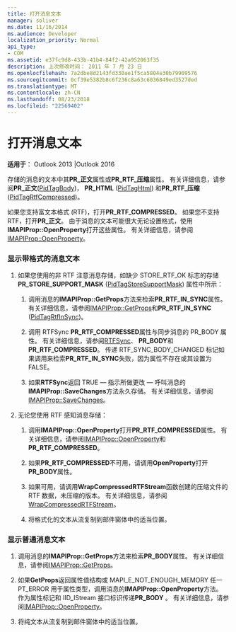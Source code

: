 ```yaml
---
title: 打开消息文本
manager: soliver
ms.date: 11/16/2014
ms.audience: Developer
localization_priority: Normal
api_type:
- COM
ms.assetid: e37fc9d8-433b-41b4-84f2-42a952063f35
description: 上次修改时间： 2011 年 7 月 23 日
ms.openlocfilehash: 7a2dbe8d2143fd330ae1f5ca5804e30b79909576
ms.sourcegitcommit: 0cf39e5382b8c6f236c8a63c6036849ed3527ded
ms.translationtype: MT
ms.contentlocale: zh-CN
ms.lasthandoff: 08/23/2018
ms.locfileid: "22569402"
---
```

# <a name="opening-message-text"></a>打开消息文本

**适用于**： Outlook 2013 |Outlook 2016 
  
存储的消息的文本中其**PR\_正文**属性或**PR\_RTF\_压缩**属性。 有关详细信息，请参阅**PR\_正文**([PidTagBody](pidtagbody-canonical-property.md))， **PR\_HTML** ([PidTagHtml](pidtaghtml-canonical-property.md)) 和**PR\_RTF\_压缩**([PidTagRtfCompressed](pidtagrtfcompressed-canonical-property.md))。 

如果您支持富文本格式 (RTF)，打开**PR\_RTF_COMPRESSED**。 如果您不支持 RTF，打开**PR\_正文**。 由于消息的文本可能很大无论设置格式，使用**IMAPIProp::OpenProperty**打开这些属性。 有关详细信息，请参阅[IMAPIProp::OpenProperty](imapiprop-openproperty.md)。
  
### <a name="to-display-formatted-message-text"></a>显示带格式的消息文本
  
1. 如果您使用的非 RTF 注意消息存储，如缺少 STORE_RTF_OK 标志的存储**PR_STORE_SUPPORT_MASK** ([PidTagStoreSupportMask](pidtagstoresupportmask-canonical-property.md)) 属性中所示：
    
    1. 调用消息的**IMAPIProp::GetProps**方法来检索**PR_RTF_IN_SYNC**属性。 有关详细信息，请参阅[IMAPIProp::GetProps](imapiprop-getprops.md)和**PR_RTF_IN_SYNC** ([PidTagRtfInSync](pidtagrtfinsync-canonical-property.md))。
        
    2. 调用 RTFSync **PR_RTF_COMPRESSED**属性与同步消息的 PR_BODY 属性。 有关详细信息，请参阅[RTFSync](rtfsync.md)、 **PR_BODY**和**PR_RTF_COMPRESSED**。 传递 RTF_SYNC_BODY_CHANGED 标记如果调用来检索**PR_RTF_IN_SYNC**失败，因为属性不存在或其设置为 FALSE。 
        
    3. 如果**RTFSync**返回 TRUE — 指示所做更改 — 呼叫消息的**IMAPIProp::SaveChanges**方法永久存储。 有关详细信息，请参阅[IMAPIProp::SaveChanges](imapiprop-savechanges.md)。
    
2. 无论您使用 RTF 感知消息存储：
    
    1. 调用**IMAPIProp::OpenProperty**打开**PR_RTF_COMPRESSED**属性。 有关详细信息，请参阅[IMAPIProp::OpenProperty](imapiprop-openproperty.md)和**PR_RTF_COMPRESSED**。
        
    2. 如果**PR_RTF_COMPRESSED**不可用，请调用**OpenProperty**打开**PR_BODY**属性。 
        
    3. 如果可用，请调用**WrapCompressedRTFStream**函数创建的压缩文件的 RTF 数据，未压缩的版本。 有关详细信息，请参阅[WrapCompressedRTFStream](wrapcompressedrtfstream.md)。
        
    4. 将格式化的文本从流复制到邮件窗体中的适当位置。 
    
### <a name="to-display-plain-message-text"></a>显示普通消息文本
  
1. 调用消息的**IMAPIProp::GetProps**方法来检索**PR_BODY**属性。 有关详细信息，请参阅[IMAPIProp::GetProps](imapiprop-getprops.md)。
    
2. 如果**GetProps**返回属性值结构或 MAPI_E_NOT_ENOUGH_MEMORY 任一 PT_ERROR 用于属性类型，调用消息的**IMAPIProp::OpenProperty**方法。 作为属性标记和 IID_IStream 接口标识传递**PR_BODY** 。 有关详细信息，请参阅[IMAPIProp::OpenProperty](imapiprop-openproperty.md)。
    
3. 将纯文本从流复制到邮件窗体中的适当位置。 
    

